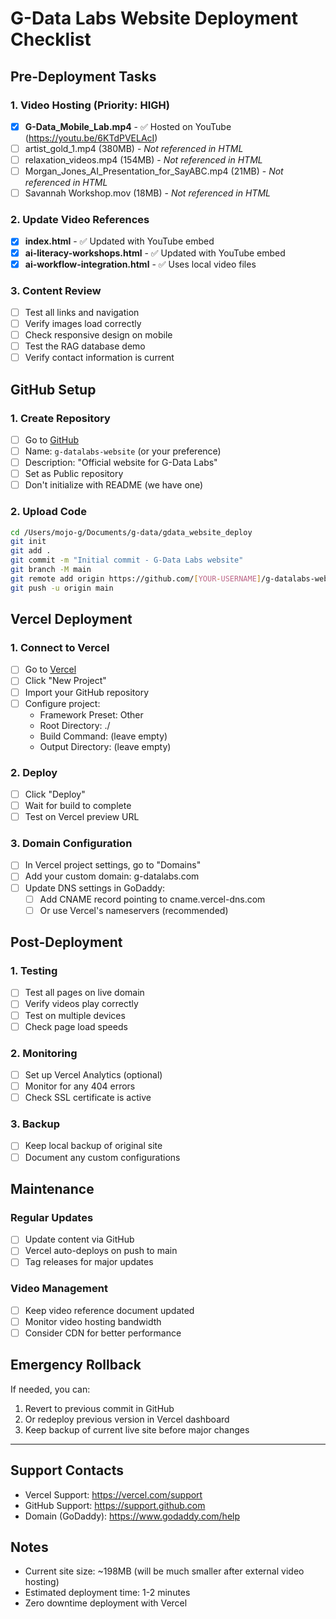 # G-Data Labs Website Deployment Checklist

## Pre-Deployment Tasks

### 1. Video Hosting (Priority: HIGH)
- [x] **G-Data_Mobile_Lab.mp4** - ✅ Hosted on YouTube (https://youtu.be/6KTdPVELAcI)
- [ ] artist_gold_1.mp4 (380MB) - *Not referenced in HTML*
- [ ] relaxation_videos.mp4 (154MB) - *Not referenced in HTML*
- [ ] Morgan_Jones_AI_Presentation_for_SayABC.mp4 (21MB) - *Not referenced in HTML*
- [ ] Savannah Workshop.mov (18MB) - *Not referenced in HTML*

### 2. Update Video References
- [x] **index.html** - ✅ Updated with YouTube embed
- [x] **ai-literacy-workshops.html** - ✅ Updated with YouTube embed
- [x] **ai-workflow-integration.html** - ✅ Uses local video files

### 3. Content Review
- [ ] Test all links and navigation
- [ ] Verify images load correctly
- [ ] Check responsive design on mobile
- [ ] Test the RAG database demo
- [ ] Verify contact information is current

## GitHub Setup

### 1. Create Repository
- [ ] Go to [GitHub](https://github.com/new)
- [ ] Name: `g-datalabs-website` (or your preference)
- [ ] Description: "Official website for G-Data Labs"
- [ ] Set as Public repository
- [ ] Don't initialize with README (we have one)

### 2. Upload Code
```bash
cd /Users/mojo-g/Documents/g-data/gdata_website_deploy
git init
git add .
git commit -m "Initial commit - G-Data Labs website"
git branch -M main
git remote add origin https://github.com/[YOUR-USERNAME]/g-datalabs-website.git
git push -u origin main
```

## Vercel Deployment

### 1. Connect to Vercel
- [ ] Go to [Vercel](https://vercel.com)
- [ ] Click "New Project"
- [ ] Import your GitHub repository
- [ ] Configure project:
  - Framework Preset: Other
  - Root Directory: ./
  - Build Command: (leave empty)
  - Output Directory: (leave empty)

### 2. Deploy
- [ ] Click "Deploy"
- [ ] Wait for build to complete
- [ ] Test on Vercel preview URL

### 3. Domain Configuration
- [ ] In Vercel project settings, go to "Domains"
- [ ] Add your custom domain: g-datalabs.com
- [ ] Update DNS settings in GoDaddy:
  - [ ] Add CNAME record pointing to cname.vercel-dns.com
  - [ ] Or use Vercel's nameservers (recommended)

## Post-Deployment

### 1. Testing
- [ ] Test all pages on live domain
- [ ] Verify videos play correctly
- [ ] Test on multiple devices
- [ ] Check page load speeds

### 2. Monitoring
- [ ] Set up Vercel Analytics (optional)
- [ ] Monitor for any 404 errors
- [ ] Check SSL certificate is active

### 3. Backup
- [ ] Keep local backup of original site
- [ ] Document any custom configurations

## Maintenance

### Regular Updates
- [ ] Update content via GitHub
- [ ] Vercel auto-deploys on push to main
- [ ] Tag releases for major updates

### Video Management
- [ ] Keep video reference document updated
- [ ] Monitor video hosting bandwidth
- [ ] Consider CDN for better performance

## Emergency Rollback

If needed, you can:
1. Revert to previous commit in GitHub
2. Or redeploy previous version in Vercel dashboard
3. Keep backup of current live site before major changes

---

## Support Contacts
- Vercel Support: https://vercel.com/support
- GitHub Support: https://support.github.com
- Domain (GoDaddy): https://www.godaddy.com/help

## Notes
- Current site size: ~198MB (will be much smaller after external video hosting)
- Estimated deployment time: 1-2 minutes
- Zero downtime deployment with Vercel